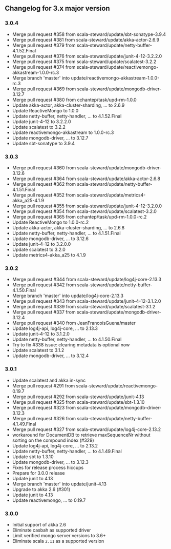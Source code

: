 ## Changelog for 3.x major version

### 3.0.4
* Merge pull request #358 from scala-steward/update/sbt-sonatype-3.9.4
* Merge pull request #381 from scala-steward/update/akka-actor-2.6.9
* Merge pull request #379 from scala-steward/update/netty-buffer-4.1.52.Final
* Merge pull request #376 from scala-steward/update/junit-4-12-3.2.2.0
* Merge pull request #375 from scala-steward/update/scalatest-3.2.2
* Merge pull request #374 from scala-steward/update/reactivemongo-akkastream-1.0.0-rc.3
* Merge branch 'master' into update/reactivemongo-akkastream-1.0.0-rc.3
* Merge pull request #369 from scala-steward/update/mongodb-driver-3.12.7
* Merge pull request #380 from cchantep/task/upd-rm-1.0.0
* Update akka-actor, akka-cluster-sharding, ... to 2.6.9
* Update ReactiveMongo to 1.0.0
* Update netty-buffer, netty-handler, ... to 4.1.52.Final
* Update junit-4-12 to 3.2.2.0
* Update scalatest to 3.2.2
* Update reactivemongo-akkastream to 1.0.0-rc.3
* Update mongodb-driver, ... to 3.12.7
* Update sbt-sonatype to 3.9.4

### 3.0.3
* Merge pull request #360 from scala-steward/update/mongodb-driver-3.12.6
* Merge pull request #364 from scala-steward/update/akka-actor-2.6.8
* Merge pull request #362 from scala-steward/update/netty-buffer-4.1.51.Final
* Merge pull request #352 from scala-steward/update/metrics4-akka_a25-4.1.9
* Merge pull request #355 from scala-steward/update/junit-4-12-3.2.0.0
* Merge pull request #354 from scala-steward/update/scalatest-3.2.0
* Merge pull request #365 from cchantep/task/upd-rm-1.0.0-rc.2
* Update ReactiveMongo to 1.0.0-rc.2
* Update akka-actor, akka-cluster-sharding, ... to 2.6.8
* Update netty-buffer, netty-handler, ... to 4.1.51.Final
* Update mongodb-driver, ... to 3.12.6
* Update junit-4-12 to 3.2.0.0
* Update scalatest to 3.2.0
* Update metrics4-akka_a25 to 4.1.9

### 3.0.2
* Merge pull request #344 from scala-steward/update/log4j-core-2.13.3
* Merge pull request #342 from scala-steward/update/netty-buffer-4.1.50.Final
* Merge branch 'master' into update/log4j-core-2.13.3
* Merge pull request #343 from scala-steward/update/junit-4-12-3.1.2.0
* Merge pull request #339 from scala-steward/update/scalatest-3.1.2
* Merge pull request #337 from scala-steward/update/mongodb-driver-3.12.4
* Merge pull request #340 from JeanFrancoisGuena/master
* Update log4j-api, log4j-core, ... to 2.13.3
* Update junit-4-12 to 3.1.2.0
* Update netty-buffer, netty-handler, ... to 4.1.50.Final
* Try to fix #338 issue: clearing metadata is optional now
* Update scalatest to 3.1.2
* Update mongodb-driver, ... to 3.12.4

### 3.0.1
* Update scalatest and akka in-sync
* Merge pull request #291 from scala-steward/update/reactivemongo-0.19.7
* Merge pull request #292 from scala-steward/update/junit-4.13
* Merge pull request #325 from scala-steward/update/sbt-1.3.10
* Merge pull request #323 from scala-steward/update/mongodb-driver-3.12.3
* Merge pull request #326 from scala-steward/update/netty-buffer-4.1.49.Final
* Merge pull request #327 from scala-steward/update/log4j-core-2.13.2
* workaround for DocumentDB to retrieve maxSequenceNr without sorting on the compound index (#329)
* Update log4j-api, log4j-core, ... to 2.13.2
* Update netty-buffer, netty-handler, ... to 4.1.49.Final
* Update sbt to 1.3.10
* Update mongodb-driver, ... to 3.12.3
* Fixes for release process hiccups
* Prepare for 3.0.0 release
* Update junit to 4.13
* Merge branch 'master' into update/junit-4.13
* Upgrade to akka 2.6 (#301)
* Update junit to 4.13
* Update reactivemongo, ... to 0.19.7

### 3.0.0
* Initial support of akka 2.6
* Eliminate casbah as supported driver
* Limit verified mongo server versions to 3.6+
* Eliminate scala `2.11` as a supported version

